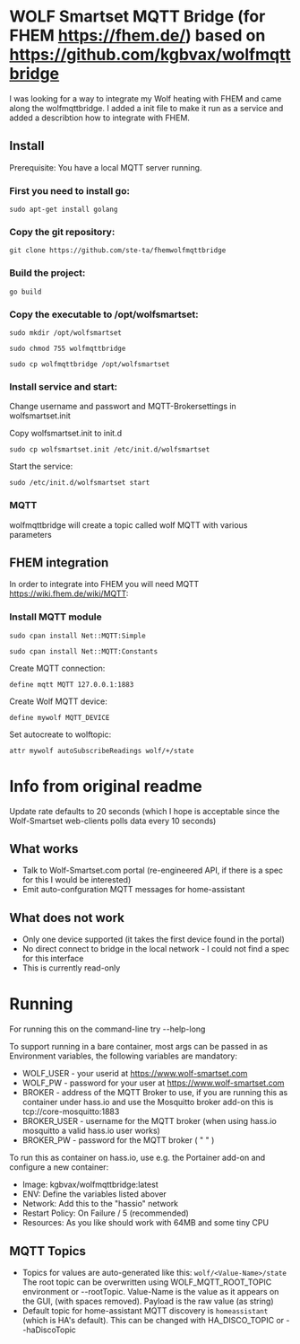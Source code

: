 # WOLF Smartset MQTT Bridge (for FHEM https://fhem.de/) based on https://github.com/kgbvax/wolfmqttbridge

I was looking for a way to integrate my Wolf heating with FHEM and came along the wolfmqttbridge. I added a init file to make it run as a service and added a describtion how to integrate with FHEM.

## Install
Prerequisite: You have a local MQTT server running.

### First you need to install go:
`sudo apt-get install golang`

### Copy the git repository:
`git clone https://github.com/ste-ta/fhemwolfmqttbridge`

### Build the project:

`go build`

### Copy the executable to /opt/wolfsmartset:

`sudo mkdir /opt/wolfsmartset`

`sudo chmod 755 wolfmqttbridge`  

`sudo cp wolfmqttbridge /opt/wolfsmartset`

### Install service and start:

Change username and passwort and MQTT-Brokersettings in wolfsmartset.init

Copy wolfsmartset.init to init.d

`sudo cp wolfsmartset.init /etc/init.d/wolfsmartset`

Start the service:

`sudo /etc/init.d/wolfsmartset start`


### MQTT

wolfmqttbridge will create a topic called wolf MQTT with various parameters

## FHEM integration

In order to integrate into FHEM you will need MQTT https://wiki.fhem.de/wiki/MQTT:

### Install MQTT module

 `sudo cpan install Net::MQTT:Simple`
 
 `sudo cpan install Net::MQTT:Constants`

Create MQTT connection:

`define mqtt MQTT 127.0.0.1:1883`

Create Wolf MQTT device:
	
`define mywolf MQTT_DEVICE`

Set autocreate to wolftopic:

`attr mywolf autoSubscribeReadings wolf/+/state`

# Info from original readme

Update rate defaults to 20 seconds (which I hope is acceptable since the Wolf-Smartset web-clients polls data every 10 seconds)
## What works
* Talk to Wolf-Smartset.com portal (re-engineered API, if there is a spec for this I would be interested)
* Emit auto-confguration MQTT messages for home-assistant

## What does not work
* Only one device supported (it takes the first device found in the portal)
* No direct connect to bridge in the local network - I could not find a spec for this interface
* This is currently read-only


# Running
For running this on the command-line try --help-long

To support running in a bare container, most args can be passed in as Environment variables, the following variables are mandatory:

* WOLF_USER  - your userid at  https://www.wolf-smartset.com
* WOLF_PW - password for your user at https://www.wolf-smartset.com
* BROKER - address of the MQTT Broker to use, if you are running this as container under hass.io and use the Mosquitto broker add-on this is tcp://core-mosquitto:1883 
* BROKER_USER - username for the MQTT broker (when using hass.io mosquitto a valid hass.io user works)
* BROKER_PW - password for the MQTT broker ( " " )

 
To run this as container on hass.io, use e.g. the Portainer add-on and configure a new container:
* Image: kgbvax/wolfmqttbridge:latest
* ENV: Define the variables listed abover
* Network: Add this to the "hassio" network
* Restart Policy: On Failure / 5 (recommended)
* Resources: As you like should work with 64MB and some tiny CPU

## MQTT Topics
* Topics for values are auto-generated like this: 
   ```wolf/<Value-Name>/state```
    The root topic can be overwritten using WOLF_MQTT_ROOT_TOPIC environment or --rootTopic. Value-Name is the value as it appears on the GUI, (with spaces removed).  Payload is the raw value (as string)
*  Default topic for home-assistant MQTT discovery is ```homeassistant``` (which is HA's default). This can be changed with HA_DISCO_TOPIC or --haDiscoTopic
